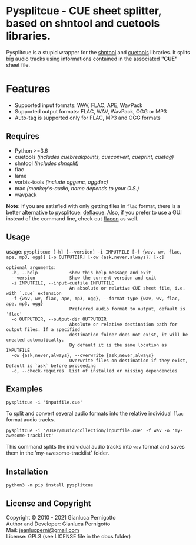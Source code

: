 # Pysplitcue - CUE sheet splitter, based on shntool and cuetools libraries.

Pysplitcue is a stupid wrapper for the 
[shntool](http://freshmeat.sourceforge.net/projects/shntool) 
and [cuetools](https://github.com/svend/cuetools) libraries.
It splits big audio tracks using informations contained in the associated
**"CUE"** sheet file.   

# Features

- Supported input formats: WAV, FLAC, APE, WavPack
- Supported output formats: FLAC, WAV, WavPack, OGG or MP3
- Auto-tag is supported only for FLAC, MP3 and OGG formats

## Requires

- Python >=3.6
- cuetools *(includes cuebreakpoints, cueconvert, cueprint, cuetag)*
- shntool *(includes shnsplit)*
- flac
- lame
- vorbis-tools *(include oggenc, oggdec)*
- mac  *(monkey's-audio, name depends to your O.S.)*
- wavpack

**Note:** If you are satisfied with only getting files in `flac` format, there is 
a better alternative to pysplitcue: [deflacue](https://github.com/idlesign/deflacue). 
Also, if you prefer to use a GUI instead of the command line, check out 
[flacon](https://github.com/flacon/flacon) as well.


## Usage
usage: `pysplitcue [-h] [--version] -i IMPUTFILE [-f {wav, wv, flac, ape, mp3, ogg}] [-o OUTPUTDIR] [-ow {ask,never,always}] [-c]`   

```
optional arguments:
  -h, --help            show this help message and exit
  --version             Show the current version and exit
  -i IMPUTFILE, --input-cuefile IMPUTFILE
                        An absolute or relative CUE sheet file, i.e. with `.cue` extension
  -f {wav, wv, flac, ape, mp3, ogg}, --format-type {wav, wv, flac, ape, mp3, ogg}
                        Preferred audio format to output, default is 'flac'
  -o OUTPUTDIR, --output-dir OUTPUTDIR
                        Absolute or relative destination path for output files. If a specified 
                        destination folder does not exist, it will be created automatically. 
                        By default it is the same location as IMPUTFILE
  -ow {ask,never,always}, --overwrite {ask,never,always}
                        Overwrite files on destination if they exist, Default is `ask` before proceeding
  -c, --check-requires  List of installed or missing dependencies

```  

## Examples

`pysplitcue -i 'inputfile.cue'`   

To split and convert several audio formats into the relative individual 
`flac` format audio tracks.    

`pysplitcue -i '/User/music/collection/inputfile.cue' -f wav -o 'my-awesome-tracklist'`   

This command splits the individual audio tracks into `wav` format 
and saves them in the 'my-awesome-tracklist' folder.   


## Installation

`python3 -m pip install pysplitcue`

## License and Copyright

Copyright © 2010 - 2021 Gianluca Pernigotto   
Author and Developer: Gianluca Pernigotto   
Mail: <jeanlucperni@gmail.com>   
License: GPL3 (see LICENSE file in the docs folder)


